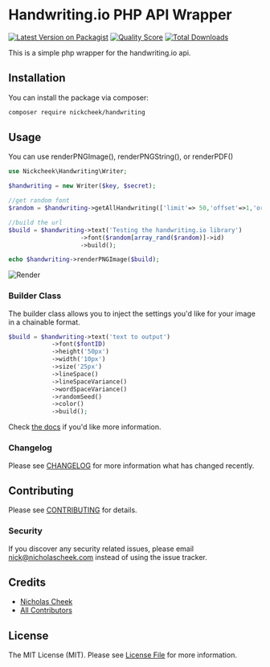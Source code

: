 # Handwriting.io PHP API Wrapper 

[![Latest Version on Packagist](https://img.shields.io/packagist/v/nickcheek/handwriting.svg?style=flat-square)](https://packagist.org/packages/nickcheek/handwriting)
[![Quality Score](https://img.shields.io/scrutinizer/g/nickcheek/handwritingio.svg?style=flat-square)](https://scrutinizer-ci.com/g/nickcheek/handwritingio)
[![Total Downloads](https://img.shields.io/packagist/dt/nickcheek/handwriting.svg?style=flat-square)](https://packagist.org/packages/nickcheek/handwriting)

This is a simple php wrapper for the handwriting.io api.
## Installation

You can install the package via composer:

```bash
composer require nickcheek/handwriting
```

## Usage
You can use renderPNGImage(), renderPNGString(), or renderPDF()
``` php
use Nickcheek\Handwriting\Writer;

$handwriting = new Writer($key, $secret);

//get random font
$random = $handwriting->getAllHandwriting(['limit'=> 50,'offset'=>1,'order_dir'=>'asc','order_by'=>'title']);

//build the url
$build = $handwriting->text('Testing the handwriting.io library')
                    ->font($random[array_rand($random)]->id)
                    ->build();

echo $handwriting->renderPNGImage($build);
```
![Render](http://nickcheek.com/images/example.png)
### Builder Class
The builder class allows you to inject the settings you'd like for your image in a chainable format.
``` php
$build = $handwriting->text('text to output')
            ->font($fontID)
            ->height('50px')
            ->width('10px')
            ->size('25px')
            ->lineSpace()
            ->lineSpaceVariance()
            ->wordSpaceVariance()
            ->randomSeed()
            ->color()
            ->build();
```
Check [the docs](http://handwriting-api-docs.s3-website-us-east-1.amazonaws.com/#handwritings) if you'd like more information.

### Changelog

Please see [CHANGELOG](CHANGELOG.md) for more information what has changed recently.

## Contributing

Please see [CONTRIBUTING](CONTRIBUTING.md) for details.

### Security

If you discover any security related issues, please email nick@nicholascheek.com instead of using the issue tracker.

## Credits

- [Nicholas Cheek](https://github.com/nickcheek)
- [All Contributors](../../contributors)

## License

The MIT License (MIT). Please see [License File](LICENSE.md) for more information.

